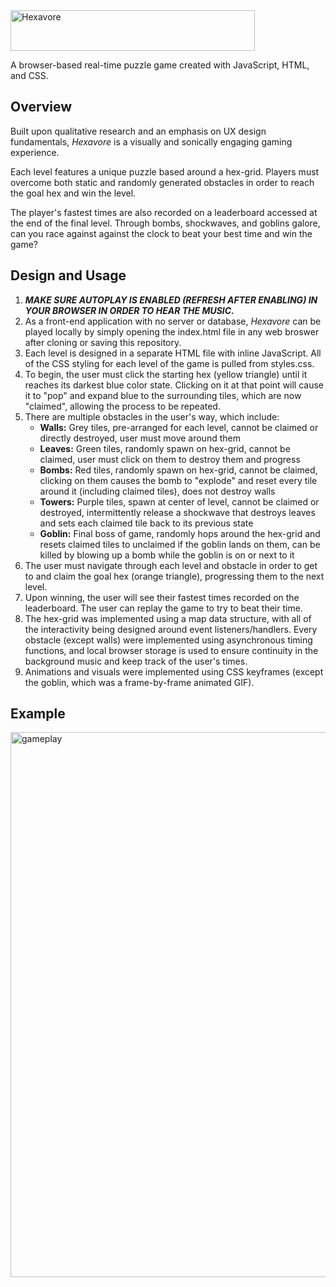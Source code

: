 <img width="391" height="65" alt="Hexavore" src="https://github.com/user-attachments/assets/d653607c-b5eb-41de-987f-6ab36786857c" />

A browser-based real-time puzzle game created with JavaScript, HTML, and CSS.

## Overview
Built upon qualitative research and an emphasis on UX design fundamentals, *Hexavore* is a visually and sonically engaging gaming experience.

Each level features a unique puzzle based around a hex-grid. Players must overcome both static and randomly generated obstacles in order to reach the goal hex and win the level.

The player's fastest times are also recorded on a leaderboard accessed at the end of the final level. Through bombs, shockwaves, and goblins galore, can you race against against the clock to beat 
your best time and win the game?

## Design and Usage
1. ***MAKE SURE AUTOPLAY IS ENABLED (REFRESH AFTER ENABLING) IN YOUR BROWSER IN ORDER TO HEAR THE MUSIC.***
2. As a front-end application with no server or database, *Hexavore* can be played locally by simply opening the index.html file in any web broswer after cloning or saving this repository.
3. Each level is designed in a separate HTML file with inline JavaScript. All of the CSS styling for each level of the game is pulled from styles.css.
4. To begin, the user must click the starting hex (yellow triangle) until it reaches its darkest blue color state. Clicking on it at that point will cause it to "pop" and expand blue to the surrounding tiles,
   which are now "claimed", allowing the process to be repeated.
5. There are multiple obstacles in the user's way, which include:
     - **Walls:** Grey tiles, pre-arranged for each level, cannot be claimed or directly destroyed, user must move around them
     - **Leaves:** Green tiles, randomly spawn on hex-grid, cannot be claimed, user must click on them to destroy them and progress
     - **Bombs:** Red tiles, randomly spawn on hex-grid, cannot be claimed, clicking on them causes the bomb to "explode" and reset every tile around it (including claimed tiles), does not destroy walls
     - **Towers:** Purple tiles, spawn at center of level, cannot be claimed or destroyed, intermittently release a shockwave that destroys leaves and sets each claimed tile back to its previous state
     - **Goblin:** Final boss of game, randomly hops around the hex-grid and resets claimed tiles to unclaimed if the goblin lands on them, can be killed by blowing up a bomb while the goblin is on or next to it
6. The user must navigate through each level and obstacle in order to get to and claim the goal hex (orange triangle), progressing them to the next level.
7. Upon winning, the user will see their fastest times recorded on the leaderboard. The user can replay the game to try to beat their time.
8. The hex-grid was implemented using a map data structure, with all of the interactivity being designed around event listeners/handlers. Every obstacle (except walls) were implemented using asynchronous timing
   functions, and local browser storage is used to ensure continuity in the background music and keep track of the user's times.
9. Animations and visuals were implemented using CSS keyframes (except the goblin, which was a frame-by-frame animated GIF).

## Example
<img width="1790" height="872" alt="gameplay" src="https://github.com/user-attachments/assets/4be65463-13b6-4296-82df-896a11fd53bc" />

